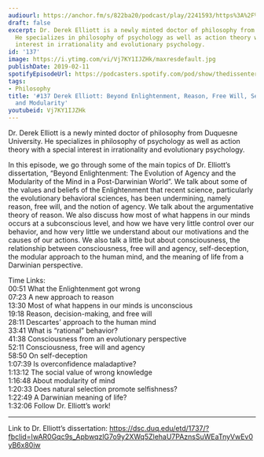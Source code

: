```yaml
---
audiourl: https://anchor.fm/s/822ba20/podcast/play/2241593/https%3A%2F%2Fd3ctxlq1ktw2nl.cloudfront.net%2Fproduction%2F2019-0-31%2F9121534-44100-2-b7df3dc0673aa.m4a
draft: false
excerpt: Dr. Derek Elliott is a newly minted doctor of philosophy from Duquesne University.
  He specializes in philosophy of psychology as well as action theory with a special
  interest in irrationality and evolutionary psychology.
id: '137'
image: https://i.ytimg.com/vi/Vj7KY1IJZHk/maxresdefault.jpg
publishDate: 2019-02-11
spotifyEpisodeUrl: https://podcasters.spotify.com/pod/show/thedissenter/episodes/137-Derek-Elliott-Beyond-Enlightenment--Reason--Free-Will--Self-deception--and-Modularity-e32tjp
tags:
- Philosophy
title: '#137 Derek Elliott: Beyond Enlightenment, Reason, Free Will, Self-deception,
  and Modularity'
youtubeid: Vj7KY1IJZHk
---
```

<div class="timelinks">

Dr. Derek Elliott is a newly minted doctor of philosophy from Duquesne University. He specializes in philosophy of psychology as well as action theory with a special interest in irrationality and evolutionary psychology.

In this episode, we go through some of the main topics of Dr. Elliott’s dissertation, “Beyond Enlightenment: The Evolution of Agency and the Modularity of the Mind in a Post-Darwinian World”. We talk about some of the values and beliefs of the Enlightenment that recent science, particularly the evolutionary behavioral sciences, has been undermining, namely reason, free will, and the notion of agency. We talk about the argumentative theory of reason. We also discuss how most of what happens in our minds occurs at a subconscious level, and how we have very little control over our behavior, and how very little we understand about our motivations and the causes of our actions. We also talk a little but about consciousness, the relationship between consciousness, free will and agency, self-deception, the modular approach to the human mind, and the meaning of life from a Darwinian perspective.

Time Links:  
<time>00:51</time> What the Enlightenment got wrong  
<time>07:23</time> A new approach to reason                             
<time>13:30</time> Most of what happens in our minds is unconscious              
<time>19:18</time> Reason, decision-making, and free will            
<time>28:11</time> Descartes’ approach to the human mind     
<time>33:41</time> What is “rational” behavior?        
<time>41:38</time> Consciousness from an evolutionary perspective         
<time>52:11</time> Consciousness, free will and agency      
<time>58:50</time> On self-deception  
<time>1:07:39</time> Is overconfidence maladaptive?  
<time>1:13:12</time> The social value of wrong knowledge  
<time>1:16:48</time> About modularity of mind  
<time>1:20:33</time> Does natural selection promote selfishness?  
<time>1:22:49</time> A Darwinian meaning of life?  
<time>1:32:06</time> Follow Dr. Elliott’s work!

---

Link to Dr. Elliott’s dissertation: https://dsc.duq.edu/etd/1737/?fbclid=IwAR0Gqc9s_ApbwqzlG7o9y2XWq5ZlehaU7PAznsSuWEaTnyVwEv0yB6x80iw
</div>

